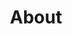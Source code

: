 ---
permalink: /about/
layout: toppage
header:
  image_fullwidth: head.png
title: "About"
category: about
sitemap: false
---